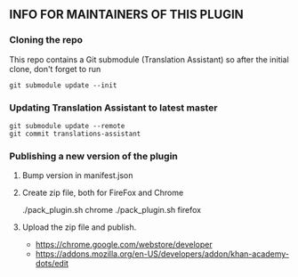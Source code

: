 ## INFO FOR MAINTAINERS OF THIS PLUGIN

### Cloning the repo
This repo contains a Git submodule (Translation Assistant)
so after the initial clone, don't forget to run

    git submodule update --init

### Updating Translation Assistant to latest master

    git submodule update --remote
    git commit translations-assistant

### Publishing a new version of the plugin

1. Bump version in manifest.json

2. Create zip file, both for FireFox and Chrome

    ./pack_plugin.sh chrome
    ./pack_plugin.sh firefox

3. Upload the zip file and publish.

    - https://chrome.google.com/webstore/developer
    - https://addons.mozilla.org/en-US/developers/addon/khan-academy-dots/edit
